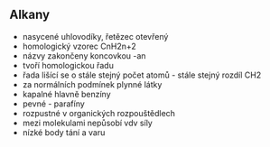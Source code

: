 ## Alkany
- nasycené uhlovodíky, řetězec otevřený
- homologický vzorec CnH2n+2
- názvy zakončeny koncovkou -an
- tvoří homologickou řadu
- řada lišící se o stále stejný počet atomů - stále stejný rozdíl CH2
- za normálních podmínek plynné látky
- kapalné hlavně benzíny
- pevné - parafíny
- rozpustné v organických rozpouštědlech
- mezi molekulami nepůsobí vdv síly
- nízké body tání a varu
